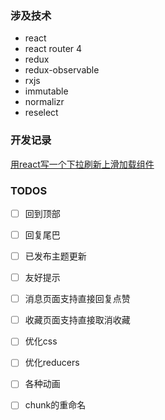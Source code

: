### 涉及技术
* react
* react router 4
* redux
* redux-observable
* rxjs
* immutable
* normalizr
* reselect

### 开发记录
[用react写一个下拉刷新上滑加载组件](https://github.com/JoV5/blog/blob/master/%E5%89%8D%E7%AB%AF/React/%E7%94%A8react%E5%86%99%E4%B8%80%E4%B8%AA%E4%B8%8B%E6%8B%89%E5%88%B7%E6%96%B0%E4%B8%8A%E6%BB%91%E5%8A%A0%E8%BD%BD%E7%BB%84%E4%BB%B6.md)

### TODOS
-[ ] 回到顶部
-[ ] 回复尾巴
-[ ] 已发布主题更新
-[ ] 友好提示
-[ ] 消息页面支持直接回复点赞
-[ ] 收藏页面支持直接取消收藏
-[ ] 优化css
-[ ] 优化reducers
-[ ] 各种动画
-[ ] chunk的重命名


